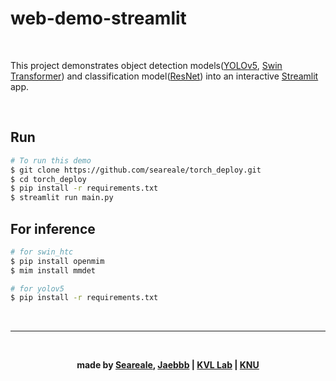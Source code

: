 # web-demo-streamlit

<br/>

This project demonstrates object detection models([YOLOv5](https://github.com/ultralytics/yolov5), [Swin Transformer](https://github.com/SwinTransformer/Swin-Transformer-Object-Detection)) and classification model([ResNet](https://github.com/pytorch/vision/blob/main/torchvision/models/resnet.py)) into an interactive [Streamlit](https://streamlit.io) app.

<br/>

## Run
```bash
# To run this demo
$ git clone https://github.com/seareale/torch_deploy.git
$ cd torch_deploy
$ pip install -r requirements.txt
$ streamlit run main.py
```

## For inference
```bash
# for swin_htc
$ pip install openmim
$ mim install mmdet

# for yolov5
$ pip install -r requirements.txt
```

<br/>

---

<br/>

**<div align="center">made by [Seareale](https://github.com/seareale), [Jaebbb](https://github.com/jaebbb) | [KVL Lab](http://vl.knu.ac.kr) | [KNU](http://knu.ac.kr)</div>**

